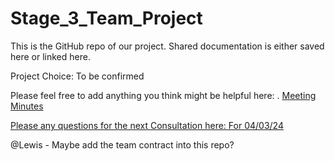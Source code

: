 # Stage_3_Team_Project 
This is the GitHub repo of our project.
Shared documentation is either saved here or linked here.


Project Choice: To be confirmed


Please feel free to add anything you think might be helpful here:
.
[Meeting Minutes](https://docs.google.com/document/d/1T1ovChuFnpbQUvdSl6S3yWmoKYXqJVxnD0VXYR-l0wY/edit)

[Please any questions for the next Consultation here: 
For 04/03/24](https://docs.google.com/document/d/1NakwqqVfq1ckUN6AoTm0QLM07kNtyPI_n8Yf4PbP7xU/edit?usp=sharing) 


@Lewis - Maybe add the team contract into this repo?
